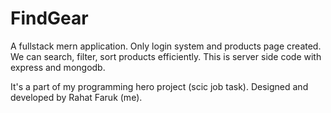 # FindGear
A fullstack mern application. Only login system and products page created. We can search, filter, sort products efficiently. This is server side code with express and mongodb.

It's a part of my programming hero project (scic job task). Designed and developed by Rahat Faruk (me).